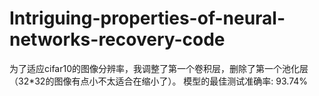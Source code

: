 # Intriguing-properties-of-neural-networks-recovery-code
为了适应cifar10的图像分辨率，我调整了第一个卷积层，删除了第一个池化层（32*32的图像有点小不太适合在缩小了）。
模型的最佳测试准确率: 93.74%
